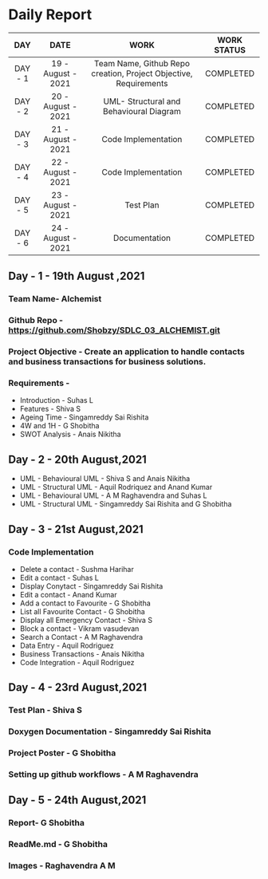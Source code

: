 # Daily Report

| DAY | DATE | WORK | WORK STATUS |
| :-----: |:--------------------:|:-----------------------------------------------------------------:|:---------------:|
| DAY - 1 | 19 - August - 2021 | Team Name, Github Repo creation, Project Objective, Requirements | COMPLETED |
| DAY - 2 | 20 - August - 2021 | UML- Structural and Behavioural Diagram | COMPLETED |
| DAY - 3 | 21 - August - 2021 | Code Implementation | COMPLETED |
| DAY - 4 | 22 - August - 2021 | Code Implementation | COMPLETED |
| DAY - 5 | 23 - August - 2021 | Test Plan | COMPLETED |
| DAY - 6 | 24 - August - 2021 | Documentation | COMPLETED |

## Day - 1 - 19th August ,2021
### Team Name- Alchemist
### Github Repo - https://github.com/Shobzy/SDLC_03_ALCHEMIST.git
### Project Objective -  Create an application to handle contacts and business transactions for business solutions.
### Requirements - 
* Introduction - Suhas L
* Features - Shiva S
* Ageing Time - Singamreddy Sai Rishita
* 4W and 1H - G Shobitha
* SWOT Analysis - Anais Nikitha

## Day - 2 - 20th August,2021
* UML - Behavioural UML - Shiva S and Anais Nikitha
* UML - Structural UML - Aquil Rodriquez and Anand Kumar
* UML - Behavioural UML - A M Raghavendra and Suhas L
* UML - Structural UML - Singamreddy Sai Rishita and G Shobitha

## Day - 3 - 21st August,2021
### Code Implementation
* Delete a contact - Sushma Harihar
* Edit a contact - Suhas L
* Display Conytact - Singamreddy Sai Rishita
* Edit a contact - Anand Kumar
* Add a contact to Favourite - G Shobitha
* List all Favourite Contact  - G Shobitha
* Display all Emergency Contact - Shiva S
* Block a contact - Vikram vasudevan
* Search a Contact - A M Raghavendra
* Data Entry - Aquil Rodriguez
* Business Transactions - Anais Nikitha
* Code Integration - Aquil Rodriguez

## Day - 4 - 23rd August,2021
### Test Plan - Shiva S
### Doxygen Documentation - Singamreddy Sai Rishita
### Project Poster - G Shobitha
### Setting up github workflows - A M Raghavendra
## Day - 5 - 24th August,2021
### Report- G Shobitha
### ReadMe.md - G Shobitha
### Images - Raghavendra A M


